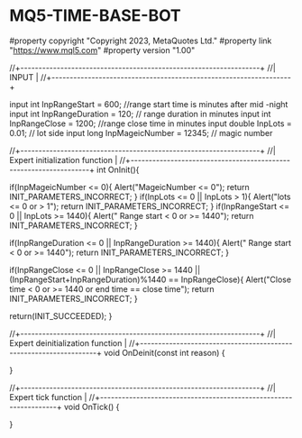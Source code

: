 # MQ5-TIME-BASE-BOT


#property copyright "Copyright 2023, MetaQuotes Ltd."
#property link "https://www.mql5.com"
#property version "1.00"

//+------------------------------------------------------------------+
//| INPUT |
//+------------------------------------------------------------------+

input int InpRangeStart = 600; //range start time is minutes after mid -night
input int InpRangeDuration = 120; // range duration in minutes
input int InpRangeClose = 1200; //range close time in minutes
input double InpLots = 0.01; // lot side
input long InpMageicNumber = 12345; // magic number

//+------------------------------------------------------------------+
//| Expert initialization function |
//+------------------------------------------------------------------+
int OnInit(){

if(InpMageicNumber <= 0){
Alert("MageicNumber <= 0");
return INIT_PARAMETERS_INCORRECT;
}
if(InpLots <= 0 || InpLots > 1){
Alert("lots <= 0 or > 1");
return INIT_PARAMETERS_INCORRECT;
}
if(InpRangeStart <= 0 || InpLots >= 1440){
Alert(" Range start < 0 or >= 1440");
return INIT_PARAMETERS_INCORRECT;
}

if(InpRangeDuration <= 0 || InpRangeDuration >= 1440){
 Alert(" Range start < 0 or >= 1440");
 return INIT_PARAMETERS_INCORRECT;
}

if(InpRangeClose <= 0 || InpRangeClose >= 1440 || (InpRangeStart+InpRangeDuration)%1440 == InpRangeClose){
 Alert("Close time < 0 or >= 1440 or end time == close time");
 return INIT_PARAMETERS_INCORRECT;
}

return(INIT_SUCCEEDED);
}

//+------------------------------------------------------------------+
//| Expert deinitialization function |
//+------------------------------------------------------------------+
void OnDeinit(const int reason)
{

}

//+------------------------------------------------------------------+
//| Expert tick function |
//+------------------------------------------------------------------+
void OnTick()
{

}
 
